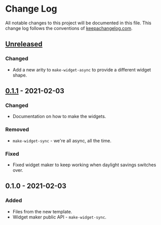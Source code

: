# Change Log
All notable changes to this project will be documented in this file. This change log follows the conventions of [keepachangelog.com](http://keepachangelog.com/).

## [Unreleased]
### Changed
- Add a new arity to `make-widget-async` to provide a different widget shape.

## [0.1.1] - 2021-02-03
### Changed
- Documentation on how to make the widgets.

### Removed
- `make-widget-sync` - we're all async, all the time.

### Fixed
- Fixed widget maker to keep working when daylight savings switches over.

## 0.1.0 - 2021-02-03
### Added
- Files from the new template.
- Widget maker public API - `make-widget-sync`.

[Unreleased]: https://github.com/your-name/sudoku-solver/compare/0.1.1...HEAD
[0.1.1]: https://github.com/your-name/sudoku-solver/compare/0.1.0...0.1.1
